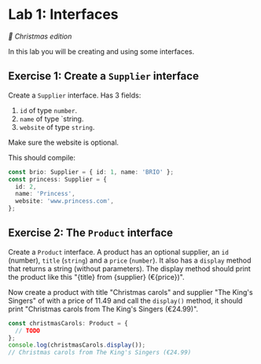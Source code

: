 # Lab 1: Interfaces

_🎄 Christmas edition_

In this lab you will be creating and using some interfaces.

## Exercise 1: Create a `Supplier` interface

Create a `Supplier` interface. Has 3 fields:

1. `id` of type `number`.
1. `name` of type `string.
1. `website` of type `string`.

Make sure the website is optional.

This should compile:

```ts
const brio: Supplier = { id: 1, name: 'BRIO' };
const princess: Supplier = {
  id: 2,
  name: 'Princess',
  website: 'www.princess.com',
};
```

## Exercise 2: The `Product` interface

Create a `Product` interface. A product has an optional supplier, an `id` (number), `title` (`string`) and a `price` (`number`). It also has a `display` method that returns a string (without parameters). The display method should print the product like this "{title} from {supplier} (€{price})".

Now create a product with title "Christmas carols" and supplier "The King's Singers" of with a price of 11.49 and call the `display()` method, it should print "Christmas carols from The King's Singers (€24.99)".

```ts
const christmasCarols: Product = {
  // TODO
};
console.log(christmasCarols.display()); 
// Christmas carols from The King's Singers (€24.99)
```
